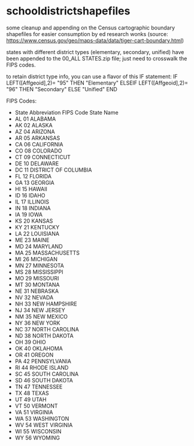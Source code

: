 # schooldistrictshapefiles

some cleanup and appending on the Census cartographic boundary shapefiles for easier consumption by ed research wonks
(source: https://www.census.gov/geo/maps-data/data/tiger-cart-boundary.html)

states with different district types (elementary, secondary, unified) have been appended to the 00_ALL STATES.zip file; just need to crosswalk the FIPS codes.

to retain district type info, you can use a flavor of this IF statement:
IF LEFT([Affgeoid],2)= "95" THEN "Elementary"
ELSEIF LEFT([Affgeoid],2)= "96" THEN "Secondary"
ELSE "Unified"
END

FIPS Codes:
<ul>
	<li>State Abbreviation	FIPS Code	State Name</li>
	<li>AL	01	ALABAMA</li>
	<li>AK	02	ALASKA</li>
	<li>AZ	04	ARIZONA</li>
	<li>AR	05	ARKANSAS</li>
	<li>CA	06	CALIFORNIA</li>
	<li>CO	08	COLORADO</li>
	<li>CT	09	CONNECTICUT</li>
	<li>DE	10	DELAWARE</li>
	<li>DC	11	DISTRICT OF COLUMBIA</li>
	<li>FL	12	FLORIDA</li>
	<li>GA	13	GEORGIA</li>
	<li>HI	15	HAWAII</li>
	<li>ID	16	IDAHO</li>
	<li>IL	17	ILLINOIS</li>
	<li>IN	18	INDIANA</li>
	<li>IA	19	IOWA</li>
	<li>KS	20	KANSAS</li>
	<li>KY	21	KENTUCKY</li>
	<li>LA	22	LOUISIANA</li>
	<li>ME	23	MAINE</li>
	<li>MD	24	MARYLAND</li>
	<li>MA	25	MASSACHUSETTS</li>
	<li>MI	26	MICHIGAN</li>
	<li>MN	27	MINNESOTA</li>
	<li>MS	28	MISSISSIPPI</li>
	<li>MO	29	MISSOURI</li>
	<li>MT	30	MONTANA</li>
	<li>NE	31	NEBRASKA</li>
	<li>NV	32	NEVADA</li>
	<li>NH	33	NEW HAMPSHIRE</li>
	<li>NJ	34	NEW JERSEY</li>
	<li>NM	35	NEW MEXICO</li>
	<li>NY	36	NEW YORK</li>
	<li>NC	37	NORTH CAROLINA</li>
	<li>ND	38	NORTH DAKOTA</li>
	<li>OH	39	OHIO</li>
	<li>OK	40	OKLAHOMA</li>
	<li>OR	41	OREGON</li>
	<li>PA	42	PENNSYLVANIA</li>
	<li>RI	44	RHODE ISLAND</li>
	<li>SC	45	SOUTH CAROLINA</li>
	<li>SD	46	SOUTH DAKOTA</li>
	<li>TN	47	TENNESSEE</li>
	<li>TX	48	TEXAS</li>
	<li>UT	49	UTAH</li>
	<li>VT	50	VERMONT</li>
	<li>VA	51	VIRGINIA</li>
	<li>WA	53	WASHINGTON</li>
	<li>WV	54	WEST VIRGINIA</li>
	<li>WI	55	WISCONSIN</li>
	<li>WY	56	WYOMING</li>
</ul>
